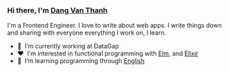 ### Hi there, I'm [Dang Van Thanh](https://dangthanh.org)

I'm a Frontend Engineer. I love to write about web apps. I write things down and sharing with everyone everything I work on, I learn.

- 🏢 &nbsp;I’m currently working at DataGap
- ♥️ &nbsp;I'm interested in functional programming with [Elm](https://elm-lang.org/), and [Elixir](https://elixir-lang.org/)
- 🌱 &nbsp;I’m learning programming through [English](https://en.wikipedia.org/wiki/English_language)

<!--
- 👯 I’m looking to collaborate on ...
- 🤔 I’m looking for help with ...
- 💬 Ask me about ...
- 📫 How to reach me: ...
- 😄 Pronouns: ...
- ⚡ Fun fact: ...
![Dang Van Thanh's top languages](https://github-readme-stats.vercel.app/api/top-langs/?username=dangvanthanh&theme=dracula&layout=compact)
-->
